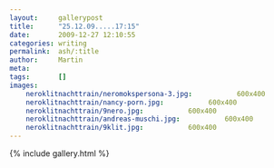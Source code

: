 ```yaml
---
layout:     gallerypost
title:      "25.12.09.....17:15"
date:       2009-12-27 12:10:55
categories: writing
permalink:  ash/:title
author:     Martin
meta:
tags:       []
images:
    neroklitnachttrain/neromokspersona-3.jpg:           600x400
    neroklitnachttrain/nancy-porn.jpg:           600x400
    neroklitnachttrain/9nero.jpg:           600x400
    neroklitnachttrain/andreas-muschi.jpg:           600x400
    neroklitnachttrain/9klit.jpg:           600x400
---
```


{% include gallery.html %}
